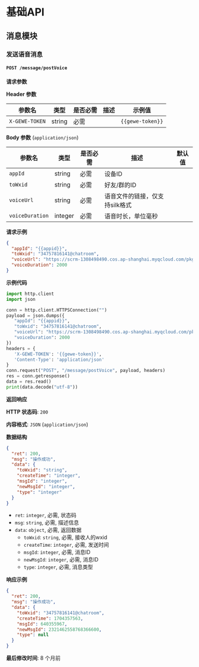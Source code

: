 # 基础API

## 消息模块

### 发送语音消息

#### `POST /message/postVoice`

**请求参数**

**Header 参数**

| 参数名         | 类型   | 是否必需 | 描述 | 示例值         |
| -------------- | ------ | -------- | ---- | ------------- |
| `X-GEWE-TOKEN` | string | 必需     |      | `{{gewe-token}}` |

**Body 参数** (`application/json`)

| 参数名          | 类型    | 是否必需 | 描述                       | 默认值 |
| ------------- | ------- | -------- | -------------------------- | ---- |
| `appId`       | string  | 必需     | 设备ID                     |      |
| `toWxid`      | string  | 必需     | 好友/群的ID                 |      |
| `voiceUrl`      | string  | 必需     | 语音文件的链接，仅支持silk格式 |      |
| `voiceDuration` | integer | 必需     | 语音时长，单位毫秒           |      |

**请求示例**

```json
{
  "appId": "{{appid}}",
  "toWxid": "34757816141@chatroom",
  "voiceUrl": "https://scrm-1308498490.cos.ap-shanghai.myqcloud.com/pkg/response.silk?q-sign-algorithm=sha1&q-ak=AKIDmOkqfDUUDfqjMincBSSAbleGaeQv96mB&q-sign-time=1703841529;1703848729&q-key-time=1703841529;1703848729&q-header-list=&q-url-param-list=&q-signature=781831fe71ad4bbb582715bf197a9cf86ec80c97",
  "voiceDuration": 2000
}
```

**示例代码**

```python
import http.client
import json

conn = http.client.HTTPSConnection("")
payload = json.dumps({
   "appId": "{{appid}}",
   "toWxid": "34757816141@chatroom",
   "voiceUrl": "https://scrm-1308498490.cos.ap-shanghai.myqcloud.com/pkg/response.silk?q-sign-algorithm=sha1&q-ak=AKIDmOkqfDUUDfqjMincBSSAbleGaeQv96mB&q-sign-time=1703841529;1703848729&q-key-time=1703841529;1703848729&q-header-list=&q-url-param-list=&q-signature=781831fe71ad4bbb582715bf197a9cf86ec80c97",
   "voiceDuration": 2000
})
headers = {
   'X-GEWE-TOKEN': '{{gewe-token}}',
   'Content-Type': 'application/json'
}
conn.request("POST", "/message/postVoice", payload, headers)
res = conn.getresponse()
data = res.read()
print(data.decode("utf-8"))
```

**返回响应**

**HTTP 状态码**: `200`

**内容格式**: `JSON` (`application/json`)

**数据结构**

```json
{
  "ret": 200,
  "msg": "操作成功",
  "data": {
    "toWxid": "string",
    "createTime": "integer",
    "msgId": "integer",
    "newMsgId": "integer",
    "type": "integer"
  }
}
```

* `ret`: `integer`, 必需, 状态码
* `msg`: `string`, 必需, 描述信息
* `data`: `object`, 必需, 返回数据
    * `toWxid`: `string`, 必需, 接收人的wxid
    * `createTime`: `integer`, 必需, 发送时间
    * `msgId`: `integer`, 必需, 消息ID
    * `newMsgId`: `integer`, 必需, 消息ID
    * `type`: `integer`, 必需, 消息类型

**响应示例**

```json
{
  "ret": 200,
  "msg": "操作成功",
  "data": {
    "toWxid": "34757816141@chatroom",
    "createTime": 1704357563,
    "msgId": 640355967,
    "newMsgId": 2321462558768366600,
    "type": null
  }
}
```

**最后修改时间**: 8 个月前
